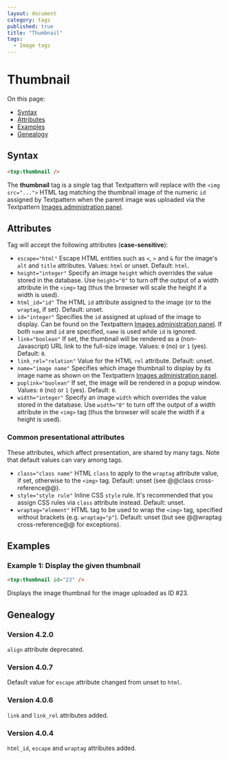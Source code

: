 ```yaml
---
layout: document
category: tags
published: true
title: "Thumbnail"
tags:
  - Image tags
---
```


# Thumbnail

On this page:

* [Syntax](#user-content-syntax)
* [Attributes](#user-content-attributes)
* [Examples](#user-content-examples)
* [Genealogy](#user-content-genealogy)

## Syntax

~~~ html
<txp:thumbnail />
~~~

The **thumbnail** tag is a *single* tag that Textpattern will replace with the `<img src="...">` HTML tag matching the thumbnail image of the numeric `id` assigned by Textpattern when the parent image was uploaded via the Textpattern [Images administration panel](../administration/images-panel).

## Attributes

Tag will accept the following attributes (**case-sensitive**):

* `escape="html"`
Escape HTML entities such as `<`, `>` and `&` for the image's `alt` and `title` attributes.
Values: `html` or unset.
Default: `html`.
* `height="integer"`
Specify an image `height` which overrides the value stored in the database. Use `height="0"` to turn off the output of a width attribute in the `<img>` tag (thus the browser will scale the height if a width is used).
* `html_id="id"`
The HTML `id` attribute assigned to the image (or to the `wraptag`, if set).
Default: unset.
* `id="integer"`
Specifies the `id` assigned at upload of the image to display. Can be found on the Textpattern [Images administration panel](../administration/images-panel). If both `name` and `id` are specified, `name` is used while `id` is ignored.
* `link="boolean"`
If set, the thumbnail will be rendered as a (non-Javascript) URL link to the full-size image.
Values: `0` (no) or `1` (yes).
Default: `0`.
* `link_rel="relation"`
Value for the HTML `rel` attribute.
Default: unset.
* `name="image name"`
Specifies which image thumbnail to display by its image name as shown on the Textpattern [Images administration panel](../administration/images-panel).
* `poplink="boolean"`
If set, the image will be rendered in a popup window.
Values: `0` (no) or `1` (yes).
Default: `0`.
* `width="integer"`
Specify an image `width` which overrides the value stored in the database. Use `width="0"` to turn off the output of a width attribute in the `<img>` tag (thus the browser will scale the width if a height is used).

### Common presentational attributes

These attributes, which affect presentation, are shared by many tags. Note that default values can vary among tags.

* `class="class name"`
HTML `class` to apply to the `wraptag` attribute value, if set, otherwise to the `<img>` tag.
Default: unset (see @@class cross-reference@@).
* `style="style rule"`
Inline CSS `style` rule. It's recommended that you assign CSS rules via `class` attribute instead.
Default: unset.
* `wraptag="element"`
HTML tag to be used to wrap the `<img>` tag, specified without brackets (e.g. `wraptag="p"`).
Default: unset (but see @@wraptag cross-reference@@ for exceptions).

## Examples

### Example 1: Display the given thumbnail

~~~ html
<txp:thumbnail id="23" />
~~~

Displays the image thumbnail for the image uploaded as ID #23.

## Genealogy

### Version 4.2.0

`align` attribute deprecated.

### Version 4.0.7

Default value for `escape` attribute changed from unset to `html`.

### Version 4.0.6

`link` and `link_rel` attributes added.

### Version 4.0.4

`html_id`, `escape` and `wraptag` attributes added.
